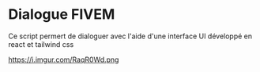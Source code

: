 # Dialogue FIVEM
 Ce script permert de dialoguer avec l'aide d'une interface UI développé en react et tailwind css

 https://i.imgur.com/RaqR0Wd.png
